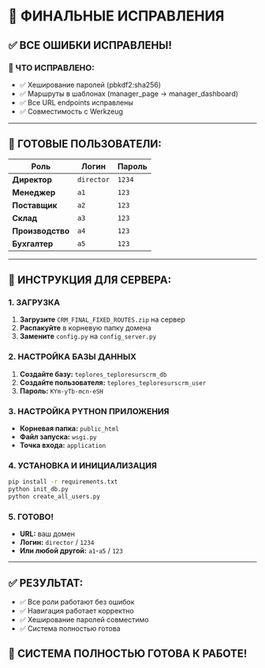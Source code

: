 # 🔧 ФИНАЛЬНЫЕ ИСПРАВЛЕНИЯ

## ✅ ВСЕ ОШИБКИ ИСПРАВЛЕНЫ!

### 🎯 ЧТО ИСПРАВЛЕНО:
- ✅ Хеширование паролей (pbkdf2:sha256)
- ✅ Маршруты в шаблонах (manager_page → manager_dashboard)
- ✅ Все URL endpoints исправлены
- ✅ Совместимость с Werkzeug

---

## 👥 ГОТОВЫЕ ПОЛЬЗОВАТЕЛИ:

| Роль | Логин | Пароль |
|------|-------|--------|
| **Директор** | `director` | `1234` |
| **Менеджер** | `a1` | `123` |
| **Поставщик** | `a2` | `123` |
| **Склад** | `a3` | `123` |
| **Производство** | `a4` | `123` |
| **Бухгалтер** | `a5` | `123` |

---

## 🚀 ИНСТРУКЦИЯ ДЛЯ СЕРВЕРА:

### 1. ЗАГРУЗКА
1. **Загрузите** `CRM_FINAL_FIXED_ROUTES.zip` на сервер
2. **Распакуйте** в корневую папку домена
3. **Замените** `config.py` на `config_server.py`

### 2. НАСТРОЙКА БАЗЫ ДАННЫХ
1. **Создайте базу:** `teplores_teploresurscrm_db`
2. **Создайте пользователя:** `teplores_teploresurscrm_user`
3. **Пароль:** `KYm-yTb-mcn-eSH`

### 3. НАСТРОЙКА PYTHON ПРИЛОЖЕНИЯ
- **Корневая папка:** `public_html`
- **Файл запуска:** `wsgi.py`
- **Точка входа:** `application`

### 4. УСТАНОВКА И ИНИЦИАЛИЗАЦИЯ
```bash
pip install -r requirements.txt
python init_db.py
python create_all_users.py
```

### 5. ГОТОВО!
- **URL:** ваш домен
- **Логин:** `director` / `1234`
- **Или любой другой:** `a1`-`a5` / `123`

---

## ✅ РЕЗУЛЬТАТ:
- ✅ Все роли работают без ошибок
- ✅ Навигация работает корректно
- ✅ Хеширование паролей совместимо
- ✅ Система полностью готова

## 🎉 СИСТЕМА ПОЛНОСТЬЮ ГОТОВА К РАБОТЕ!




